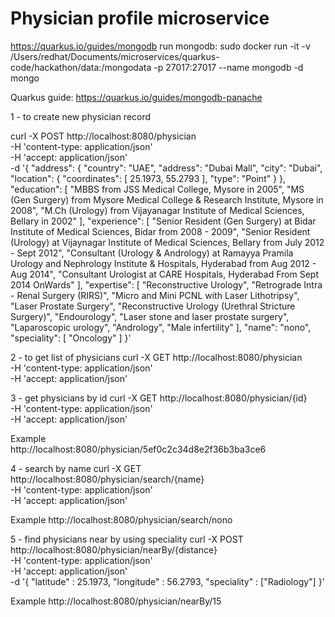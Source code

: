 # Physician profile microservice
https://quarkus.io/guides/mongodb
run mongodb:
sudo docker run -it -v /Users/redhat/Documents/microservices/quarkus-code/hackathon/data:/mongodata -p 27017:27017 --name mongodb -d mongo

Quarkus guide: https://quarkus.io/guides/mongodb-panache


1 - to create new physician record

curl -X POST http://localhost:8080/physician \
    -H 'content-type: application/json' \
    -H 'accept: application/json' \
    -d  '{
    "address": {
        "country": "UAE",
        "address": "Dubai Mall",
        "city": "Dubai",
        "location": {
            "coordinates": [
                25.1973,
                55.2793
            ],
            "type": "Point"
        }
    },
    "education": [
        "MBBS from JSS Medical College, Mysore in 2005",
        "MS (Gen Surgery) from Mysore Medical College & Research Institute, Mysore in 2008",
        "M.Ch (Urology) from Vijayanagar Institute of Medical Sciences, Bellary in 2002"
    ],
    "experience": [
        "Senior Resident (Gen Surgery) at Bidar Institute of Medical Sciences, Bidar from 2008 - 2009",
        "Senior Resident (Urology) at Vijaynagar Institute of Medical Sciences, Bellary from July 2012 - Sept 2012",
        "Consultant (Urology & Andrology) at Ramayya Pramila Urology and Nephrology Institute & Hospitals, Hyderabad from Aug 2012 - Aug 2014",
        "Consultant Urologist at CARE Hospitals, Hyderabad From Sept 2014 OnWards"
    ],
    "expertise": [
        "Reconstructive Urology",
        "Retrograde Intra - Renal Surgery (RIRS)",
        "Micro and Mini PCNL with Laser Lithotripsy",
        "Laser Prostate Surgery",
        "Reconstructive Urology (Urethral Stricture Surgery)",
        "Endourology",
        "Laser stone and laser prostate surgery",
        "Laparoscopic urology",
        "Andrology",
        "Male infertility"
    ],
    "name": "nono",
    "speciality": [
        "Oncology"
    ]
}'


2 - to get list of physicians
curl -X GET http://localhost:8080/physician \
    -H 'content-type: application/json' \
    -H 'accept: application/json' 

3 - get physicians by id
curl -X GET http://localhost:8080/physician/{id} \
    -H 'content-type: application/json' \
    -H 'accept: application/json' 

Example    
http://localhost:8080/physician/5ef0c2c34d8e2f36b3ba3ce6


4 - search by name
curl -X GET http://localhost:8080/physician/search/{name} \
    -H 'content-type: application/json' \
    -H 'accept: application/json' 

Example
http://localhost:8080/physician/search/nono


5 - find physicians near by using speciality
curl -X POST http://localhost:8080/physician/nearBy/{distance} \
    -H 'content-type: application/json' \
    -H 'accept: application/json' \
    -d  '{ 
            "latitude" : 25.1973,
            "longitude" : 56.2793,
            "speciality" : ["Radiology"]
        }'

Example
http://localhost:8080/physician/nearBy/15